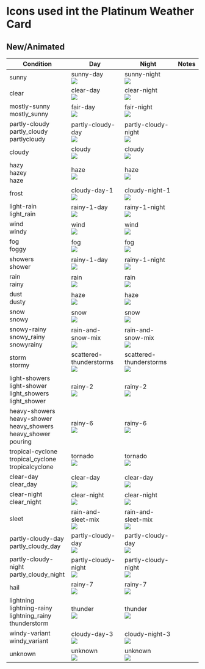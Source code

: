 # Icons used int the Platinum Weather Card

## New/Animated

| Condition                                                                 | Day                                                                                                                                            | Night                                                                                                                                          | Notes |
| ------------------------------------------------------------------------- | ---------------------------------------------------------------------------------------------------------------------------------------------- | ---------------------------------------------------------------------------------------------------------------------------------------------- | ----- |
| sunny                                                                     | sunny-day<br>![](https://raw.githubusercontent.com/Makin-Things/platinum-weather-card/master/dist/a-sunny-day.svg)                             | sunny-night<br>![](https://raw.githubusercontent.com/Makin-Things/platinum-weather-card/master/dist/a-sunny-night.svg)                         |
| clear                                                                     | clear-day<br>![](https://raw.githubusercontent.com/Makin-Things/platinum-weather-card/master/dist/a-clear-day.svg)                             | clear-night<br>![](https://raw.githubusercontent.com/Makin-Things/platinum-weather-card/master/dist/a-clear-night.svg)                         |
| mostly-sunny<br>mostly_sunny                                              | fair-day<br>![](https://raw.githubusercontent.com/Makin-Things/platinum-weather-card/master/dist/a-fair-day.svg)                               | fair-night<br>![](https://raw.githubusercontent.com/Makin-Things/platinum-weather-card/master/dist/a-fair-night.svg)                           |
| partly-cloudy<br>partly_cloudy<br>partlycloudy                            | partly-cloudy-day<br>![](https://raw.githubusercontent.com/Makin-Things/platinum-weather-card/master/dist/a-partly-cloudy-day.svg)             | partly-cloudy-night<br>![](https://raw.githubusercontent.com/Makin-Things/platinum-weather-card/master/dist/a-partly-cloudy-night.svg)         |
| cloudy                                                                    | cloudy<br>![](https://raw.githubusercontent.com/Makin-Things/platinum-weather-card/master/dist/a-cloudy.svg)                                   | cloudy<br>![](https://raw.githubusercontent.com/Makin-Things/platinum-weather-card/master/dist/a-cloudy.svg)                                   |
| hazy<br>hazey<br>haze                                                     | haze<br>![](https://raw.githubusercontent.com/Makin-Things/platinum-weather-card/master/dist/a-haze.svg)                                       | haze<br>![](https://raw.githubusercontent.com/Makin-Things/platinum-weather-card/master/dist/a-haze.svg)                                       |
| frost                                                                     | cloudy-day-1<br>![](https://raw.githubusercontent.com/Makin-Things/platinum-weather-card/master/dist/a-cloudy-day-1.svg)                       | cloudy-night-1<br>![](https://raw.githubusercontent.com/Makin-Things/platinum-weather-card/master/dist/a-cloudy-night-1.svg)                   |
| light-rain<br>light_rain                                                  | rainy-1-day<br>![](https://raw.githubusercontent.com/Makin-Things/platinum-weather-card/master/dist/a-rainy-1-day.svg)                         | rainy-1-night<br>![](https://raw.githubusercontent.com/Makin-Things/platinum-weather-card/master/dist/a-rainy-1-night.svg)                     |
| wind<br>windy                                                             | wind<br>![](https://raw.githubusercontent.com/Makin-Things/platinum-weather-card/master/dist/a-wind.svg)                                       | wind<br>![](https://raw.githubusercontent.com/Makin-Things/platinum-weather-card/master/dist/a-wind.svg)                                       |
| fog<br>foggy                                                              | fog<br>![](https://raw.githubusercontent.com/Makin-Things/platinum-weather-card/master/dist/a-fog.svg)                                         | fog<br>![](https://raw.githubusercontent.com/Makin-Things/platinum-weather-card/master/dist/a-fog.svg)                                         |
| showers<br>shower                                                         | rainy-1-day<br>![](https://raw.githubusercontent.com/Makin-Things/platinum-weather-card/master/dist/a-rainy-1-day.svg)                         | rainy-1-night<br>![](https://raw.githubusercontent.com/Makin-Things/platinum-weather-card/master/dist/a-rainy-1-night.svg)                     |
| rain<br>rainy                                                             | rain<br>![](https://raw.githubusercontent.com/Makin-Things/platinum-weather-card/master/dist/a-rain.svg)                                       | rain<br>![](https://raw.githubusercontent.com/Makin-Things/platinum-weather-card/master/dist/a-rain.svg)                                       |
| dust<br>dusty                                                             | haze<br>![](https://raw.githubusercontent.com/Makin-Things/platinum-weather-card/master/dist/a-haze.svg)                                       | haze<br>![](https://raw.githubusercontent.com/Makin-Things/platinum-weather-card/master/dist/a-haze.svg)                                       |
| snow<br>snowy                                                             | snow<br>![](https://raw.githubusercontent.com/Makin-Things/platinum-weather-card/master/dist/a-snow.svg)                                       | snow<br>![](https://raw.githubusercontent.com/Makin-Things/platinum-weather-card/master/dist/a-snow.svg)                                       |
| snowy-rainy<br>snowy_rainy<br>snowyrainy                                  | rain-and-snow-mix<br>![](https://raw.githubusercontent.com/Makin-Things/platinum-weather-card/master/dist/a-rain-and-snow-mix.svg)             | rain-and-snow-mix<br>![](https://raw.githubusercontent.com/Makin-Things/platinum-weather-card/master/dist/a-rain-and-snow-mix.svg)             |
| storm<br>stormy                                                           | scattered-thunderstorms<br>![](https://raw.githubusercontent.com/Makin-Things/platinum-weather-card/master/dist/a-scattered-thunderstorms.svg) | scattered-thunderstorms<br>![](https://raw.githubusercontent.com/Makin-Things/platinum-weather-card/master/dist/a-scattered-thunderstorms.svg) |
| light-showers<br>light-shower<br>light_showers<br>light_shower            | rainy-2<br>![](https://raw.githubusercontent.com/Makin-Things/platinum-weather-card/master/dist/a-rainy-2.svg)                                 | rainy-2<br>![](https://raw.githubusercontent.com/Makin-Things/platinum-weather-card/master/dist/a-rainy-2.svg)                                 |
| heavy-showers<br>heavy-shower<br>heavy_showers<br>heavy_shower<br>pouring | rainy-6<br>![](https://raw.githubusercontent.com/Makin-Things/platinum-weather-card/master/dist/a-rainy-6.svg)                                 | rainy-6<br>![](https://raw.githubusercontent.com/Makin-Things/platinum-weather-card/master/dist/a-rainy-6.svg)                                 |
| tropical-cyclone<br>tropical_cyclone<br>tropicalcyclone                   | tornado<br>![](https://raw.githubusercontent.com/Makin-Things/platinum-weather-card/master/dist/a-tornado.svg)                                 | tornado<br>![](https://raw.githubusercontent.com/Makin-Things/platinum-weather-card/master/dist/a-tornado.svg)                                 |
| clear-day<br>clear_day                                                    | clear-day<br>![](https://raw.githubusercontent.com/Makin-Things/platinum-weather-card/master/dist/a-clear-day.svg)                             | clear-day<br>![](https://raw.githubusercontent.com/Makin-Things/platinum-weather-card/master/dist/a-clear-day.svg)                             |
| clear-night<br>clear_night                                                | clear-night<br>![](https://raw.githubusercontent.com/Makin-Things/platinum-weather-card/master/dist/a-clear-night.svg)                         | clear-night<br>![](https://raw.githubusercontent.com/Makin-Things/platinum-weather-card/master/dist/a-clear-night.svg)                         |
| sleet                                                                     | rain-and-sleet-mix<br>![](https://raw.githubusercontent.com/Makin-Things/platinum-weather-card/master/dist/a-rain-and-sleet-mix.svg)           | rain-and-sleet-mix<br>![](https://raw.githubusercontent.com/Makin-Things/platinum-weather-card/master/dist/a-rain-and-sleet-mix.svg)           |
| partly-cloudy-day<br>partly_cloudy_day                                    | partly-cloudy-day<br>![](https://raw.githubusercontent.com/Makin-Things/platinum-weather-card/master/dist/a-partly-cloudy-day.svg)             | partly-cloudy-day<br>![](https://raw.githubusercontent.com/Makin-Things/platinum-weather-card/master/dist/a-partly-cloudy-day.svg)             |
| partly-cloudy-night<br>partly_cloudy_night                                | partly-cloudy-night<br>![](https://raw.githubusercontent.com/Makin-Things/platinum-weather-card/master/dist/a-partly-cloudy-night.svg)         | partly-cloudy-night<br>![](https://raw.githubusercontent.com/Makin-Things/platinum-weather-card/master/dist/a-partly-cloudy-night.svg)         |
| hail                                                                      | rainy-7<br>![](https://raw.githubusercontent.com/Makin-Things/platinum-weather-card/master/dist/a-rainy-7.svg)                                 | rainy-7<br>![](https://raw.githubusercontent.com/Makin-Things/platinum-weather-card/master/dist/a-rainy-7.svg)                                 |
| lightning<br>lightning-rainy<br>lightning_rainy<br>thunderstorm           | thunder<br>![](https://raw.githubusercontent.com/Makin-Things/platinum-weather-card/master/dist/a-thunder.svg)                                 | thunder<br>![](https://raw.githubusercontent.com/Makin-Things/platinum-weather-card/master/dist/a-thunder.svg)                                 |
| windy-variant<br>windy_variant                                            | cloudy-day-3<br>![](https://raw.githubusercontent.com/Makin-Things/platinum-weather-card/master/dist/a-cloudy-day-3.svg)                       | cloudy-night-3<br>![](https://raw.githubusercontent.com/Makin-Things/platinum-weather-card/master/dist/a-cloudy-night-3.svg)                   |
| unknown                                                                   | unknown<br>![](https://raw.githubusercontent.com/Makin-Things/platinum-weather-card/master/dist/a-unknown.svg)                                 | unknown<br>![](https://raw.githubusercontent.com/Makin-Things/platinum-weather-card/master/dist/a-unknown.svg)                                 |
